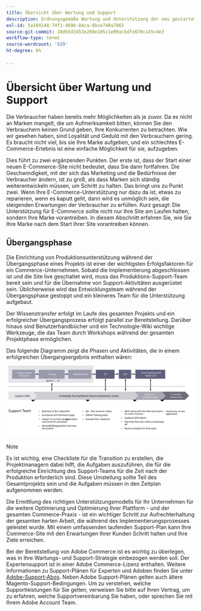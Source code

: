 ```yaml
---
title: Übersicht über Wartung und Support
description: Ordnungsgemäße Wartung und Unterstützung der neu gestarteten Adobe Commerce-Implementierung.
exl-id: 5a104148-74f1-469b-84ca-9bce740a7865
source-git-commit: 10d65d3453e260e105c1e90acbdfe678ca15c4e3
workflow-type: tm+mt
source-wordcount: '529'
ht-degree: 0%

---
```


# Übersicht über Wartung und Support

Die Verbraucher haben bereits mehr Möglichkeiten als je zuvor. Da es nicht an Marken mangelt, die um Aufmerksamkeit bitten, können Sie den Verbrauchern keinen Grund geben, Ihre Konkurrenten zu betrachten. Wie wir gesehen haben, sind Loyalität und Geduld mit den Verbrauchern gering. Es braucht nicht viel, bis sie Ihre Marke aufgeben, und ein schlechtes E-Commerce-Erlebnis ist eine einfache Möglichkeit für sie, aufzugeben.

Dies führt zu zwei ergänzenden Punkten. Der erste ist, dass der Start einer neuen E-Commerce-Site nicht bedeutet, dass Sie dann fortfahren. Die Geschwindigkeit, mit der sich das Marketing und die Bedürfnisse der Verbraucher ändern, ist zu groß, als dass Marken sich ständig weiterentwickeln müssen, um Schritt zu halten. Das bringt uns zu Punkt zwei. Wenn Ihre E-Commerce-Unterstützung nur dazu da ist, etwas zu reparieren, wenn es kaputt geht, dann wird es unmöglich sein, die steigenden Erwartungen der Verbraucher zu erfüllen. Kurz gesagt: Die Unterstützung für E-Commerce sollte nicht nur Ihre Site am Laufen halten, sondern Ihre Marke vorantreiben. In diesem Abschnitt erfahren Sie, wie Sie Ihre Marke nach dem Start Ihrer Site vorantreiben können.

## Übergangsphase

Die Einrichtung von Produktionsunterstützung während der Übergangsphase eines Projekts ist einer der wichtigsten Erfolgsfaktoren für ein Commerce-Unternehmen. Sobald die Implementierung abgeschlossen ist und die Site live geschaltet wird, muss das Produktions-Support-Team bereit sein und für die Übernahme von Support-Aktivitäten ausgerüstet sein. Üblicherweise wird das Entwicklungsteam während der Übergangsphase gestoppt und ein kleineres Team für die Unterstützung aufgebaut.

Der Wissenstransfer erfolgt im Laufe des gesamten Projekts und ein erfolgreicher Übergangsprozess erfolgt parallel zur Bereitstellung. Darüber hinaus sind Benutzerhandbücher und ein Technologie-Wiki wichtige Werkzeuge, die das Team durch Workshops während der gesamten Projektphase ermöglichen.

Das folgende Diagramm zeigt die Phasen und Aktivitäten, die in einem erfolgreichen Übergangsergebnis enthalten wären:

![Diagramm mit Phasen des Übergangsprozesses](../../assets/playbooks/transition-diagram.svg)

>[!NOTE]
>
> Es ist wichtig, eine Checkliste für die Transition zu erstellen, die Projektmanagern dabei hilft, die Aufgaben auszuführen, die für die erfolgreiche Einrichtung des Support-Teams für die Zeit nach der Produktion erforderlich sind. Diese Umstellung sollte Teil des Gesamtprojekts sein und die Aufgaben müssen in den Zeitplan aufgenommen werden.

Die Ermittlung des richtigen Unterstützungsmodells für Ihr Unternehmen für die weitere Optimierung und Optimierung Ihrer Plattform - und der gesamten Commerce-Praxis - ist ein wichtiger Schritt zur Aufrechterhaltung der gesamten harten Arbeit, die während des Implementierungsprozesses geleistet wurde. Mit einem umfassenden laufenden Support-Plan kann Ihre Commerce-Site mit den Erwartungen Ihrer Kunden Schritt halten und Ihre Ziele erreichen.

Bei der Bereitstellung von Adobe Commerce ist es wichtig zu überlegen, was in Ihre Wartungs- und Support-Strategie einbezogen werden soll.
Der Expertensupport ist in einer Adobe Commerce-Lizenz enthalten. Weitere Informationen zu Support-Plänen für Experten und Adoben finden Sie unter [Adobe-Support-Abos](https://business.adobe.com/customers/consulting-services/premier-support.html).
Neben Adobe Support-Plänen gelten auch ältere Magento-Support-Bedingungen. Um zu verstehen, welche Supportleistungen für Sie gelten, verweisen Sie bitte auf Ihren Vertrag, um zu erfahren, welche Supportvereinbarung Sie haben, oder sprechen Sie mit Ihrem Adobe Account Team.
